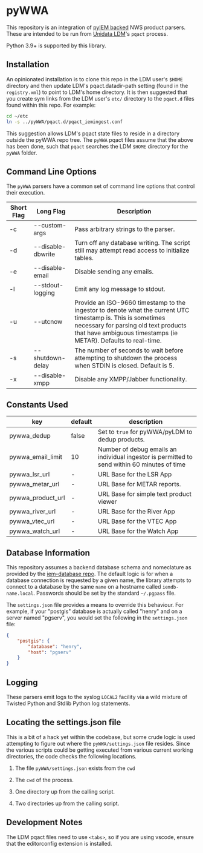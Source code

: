 pyWWA
=====

This repository is an integration of [pyIEM backed](https://github.com/akrherz/pyIEM) NWS product parsers.  These are intended to be run from [Unidata LDM](https://github.com/Unidata/LDM)'s `pqact` process.

Python 3.9+ is supported by this library.

Installation
------------

An opinionated installation is to clone this repo in the LDM user's `$HOME` directory and then update LDM's pqact.datadir-path setting (found in the `registry.xml`) to point to LDM's home directory.  It is then suggested that you create sym links from the LDM user's `etc/` directory to the `pqact.d` files found within this repo.  For example:

```bash
cd ~/etc
ln -s ../pyWWA/pqact.d/pqact_iemingest.conf
```

This suggestion allows LDM's pqact state files to reside in a directory outside the pyWWA repo tree.  The `pyWWA` pqact files assume that the above has been done, such that `pqact` searches the LDM `$HOME` directory for the `pyWWA` folder.

Command Line Options
--------------------

The ``pyWWA`` parsers have a common set of command line options that control
their execution.

Short Flag | Long Flag | Description
--- | --- | ---
-c | --custom-args | Pass arbitrary strings to the parser.
-d | --disable-dbwrite | Turn off any database writing.  The script still may attempt read access to initialize tables.
-e | --disable-email | Disable sending any emails.
-l | --stdout-logging | Emit any log message to stdout.
-u | --utcnow | Provide an ISO-9660 timestamp to the ingestor to denote what the current UTC timestamp is.  This is sometimes necessary for parsing old text products that have ambiguous timestamps (ie METAR).  Defaults to real-time.
-s | --shutdown-delay | The number of seconds to wait before attempting to shutdown the process when STDIN is closed.  Default is 5.
-x | --disable-xmpp | Disable any XMPP/Jabber functionality.

Constants Used
--------------

key | default | description
--- | ---- | ---
pywwa_dedup | false | Set to `true` for pyWWA/pyLDM to dedup products.
pywwa_email_limit | 10 | Number of debug emails an individual ingestor is permitted to send within 60 minutes of time
pywwa_lsr_url | - | URL Base for the LSR App
pywwa_metar_url | - | URL Base for METAR reports.
pywwa_product_url | - | URL Base for simple text product viewer
pywwa_river_url | - | URL Base for the River App
pywwa_vtec_url | - | URL Base for the VTEC App
pywwa_watch_url | - | URL Base for the Watch App

Database Information
--------------------

This repository assumes a backend database schema and nomeclature as provided by the [iem-database repo](https://github.com/akrherz/iem-database).  The default logic is for when a database connection is requested by a given name, the library attempts to connect to a database by the same `name` on a hostname called `iemdb-name.local`.  Passwords should be set by the standard `~/.pgpass` file.

The `settings.json` file provides a means to override this behaviour.  For example, if your "postgis" database is actually called "henry" and on a server named "pgserv", you would set the following in the `settings.json` file:

```json
{
    "postgis": {
        "database": "henry",
        "host": "pgserv"
    }
}
```

Logging
-------

These parsers emit logs to the syslog `LOCAL2` facility via a wild mixture of
Twisted Python and Stdlib Python log statements.

Locating the settings.json file
-------------------------------

This is a bit of a hack yet within the codebase, but some crude logic is used attempting to figure out where the `pyWWA/settings.json` file resides.  Since the various scripts could be getting executed from various current working directories, the code checks the following locations.

1. The file `pyWWA/settings.json` exists from the `cwd`

2. The `cwd` of the process.

3. One directory up from the calling script.

4. Two directories up from the calling script.

Development Notes
-----------------

The LDM pqact files need to use `<tabs>`, so if you are using vscode, ensure
that the editorconfig extension is installed.
